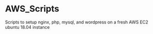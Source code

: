 # AWS_Scripts
Scripts to setup nginx, php, mysql, and wordpress on a fresh AWS EC2 ubuntu 18.04 instance
